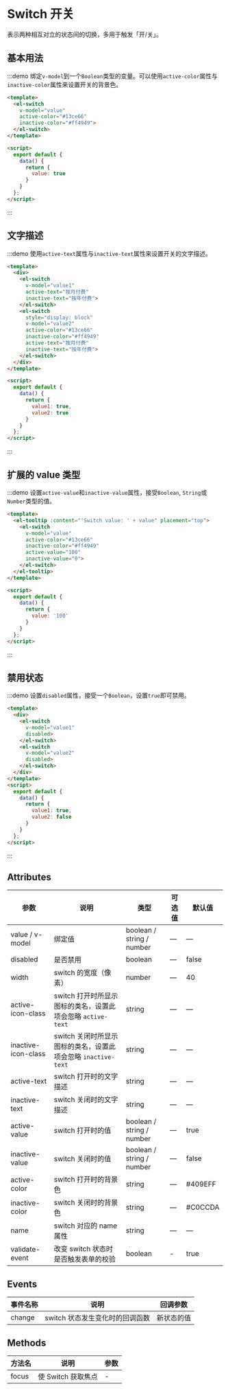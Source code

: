 # Switch 开关

表示两种相互对立的状态间的切换，多用于触发「开/关」。

## 基本用法

:::demo 绑定`v-model`到一个`Boolean`类型的变量。可以使用`active-color`属性与`inactive-color`属性来设置开关的背景色。

```html
<template>
  <el-switch
    v-model="value"
    active-color="#13ce66"
    inactive-color="#ff4949">
  </el-switch>
</template>

<script>
  export default {
    data() {
      return {
        value: true
      }
    }
  };
</script>
```
:::

## 文字描述

:::demo 使用`active-text`属性与`inactive-text`属性来设置开关的文字描述。

```html
<template>
  <div>
    <el-switch
      v-model="value1"
      active-text="按月付费"
      inactive-text="按年付费">
    </el-switch>
    <el-switch
      style="display: block"
      v-model="value2"
      active-color="#13ce66"
      inactive-color="#ff4949"
      active-text="按月付费"
      inactive-text="按年付费">
    </el-switch>
  </div>
</template>

<script>
  export default {
    data() {
      return {
        value1: true,
        value2: true
      }
    }
  };
</script>
```
:::

## 扩展的 value 类型

:::demo 设置`active-value`和`inactive-value`属性，接受`Boolean`, `String`或`Number`类型的值。

```html
<template>
  <el-tooltip :content="'Switch value: ' + value" placement="top">
    <el-switch
      v-model="value"
      active-color="#13ce66"
      inactive-color="#ff4949"
      active-value="100"
      inactive-value="0">
    </el-switch>
  </el-tooltip>
</template>

<script>
  export default {
    data() {
      return {
        value: '100'
      }
    }
  };
</script>
```

:::

## 禁用状态

:::demo 设置`disabled`属性，接受一个`Boolean`，设置`true`即可禁用。


```html
<template>
  <div>
    <el-switch
      v-model="value1"
      disabled>
    </el-switch>
    <el-switch
      v-model="value2"
      disabled>
    </el-switch>
  </div>
</template>
<script>
  export default {
    data() {
      return {
        value1: true,
        value2: false
      }
    }
  };
</script>
```
:::


## Attributes

| 参数      | 说明    | 类型      | 可选值       | 默认值   |
|---------- |-------- |---------- |-------------  |-------- |
| value / v-model | 绑定值 | boolean / string / number | — | — |
| disabled  | 是否禁用    | boolean   | — | false   |
| width  | switch 的宽度（像素）    | number   | — | 40 |
| active-icon-class  | switch 打开时所显示图标的类名，设置此项会忽略 `active-text`    | string   | — | — |
| inactive-icon-class  | switch 关闭时所显示图标的类名，设置此项会忽略 `inactive-text`    | string   | — | — |
| active-text  | switch 打开时的文字描述    | string   | — | — |
| inactive-text  | switch 关闭时的文字描述    | string   | — | — |
| active-value  | switch 打开时的值    | boolean / string / number | — | true |
| inactive-value  | switch 关闭时的值    | boolean / string / number | — | false |
| active-color  | switch 打开时的背景色    | string   | — | #409EFF |
| inactive-color  | switch 关闭时的背景色    | string   | — | #C0CCDA |
| name            | switch 对应的 name 属性    | string   | — | — |
| validate-event  | 改变 switch 状态时是否触发表单的校验     | boolean   | - | true |

## Events
| 事件名称      | 说明    | 回调参数      |
|---------- |-------- |---------- |
| change  | switch 状态发生变化时的回调函数    | 新状态的值 |

## Methods
| 方法名 | 说明 | 参数 |
| ---- | ---- | ---- |
| focus | 使 Switch 获取焦点 | - |

